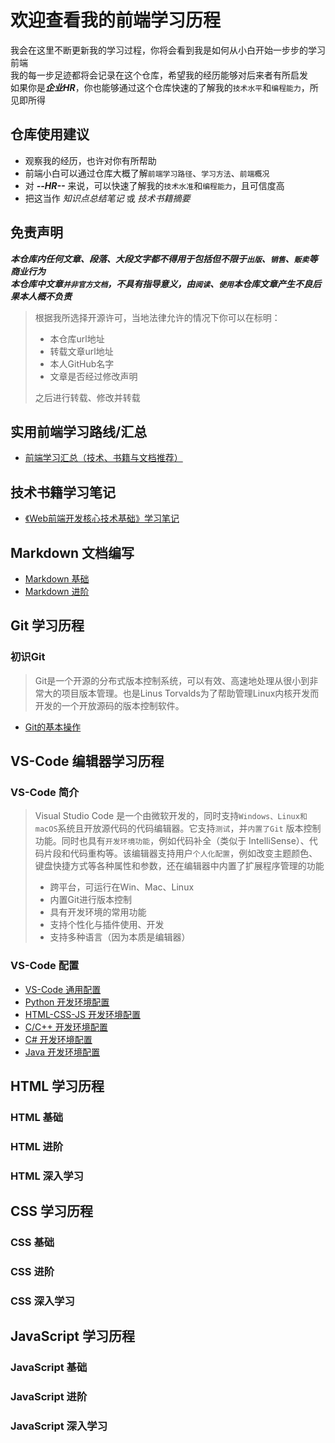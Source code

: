 # 欢迎查看我的前端学习历程

我会在这里不断更新我的学习过程，你将会看到我是如何从小白开始一步步的学习前端  
我的每一步足迹都将会记录在这个仓库，希望我的经历能够对后来者有所启发  
如果你是***企业HR***，你也能够通过这个仓库快速的了解我的`技术水平`和`编程能力`，所见即所得  

## 仓库使用建议

* 观察我的经历，也许对你有所帮助
* 前端小白可以通过仓库大概了解`前端学习路径`、`学习方法`、`前端概况`
* 对 ***--HR--*** 来说，可以快速了解我的`技术水准`和`编程能力`，且可信度高
* 把这当作 *知识点总结笔记* 或 *技术书籍摘要*

## 免责声明

***本仓库内任何文章、段落、大段文字都不得用于包括但不限于`出版`、`销售`、`贩卖`等商业行为***  
***本仓库中文章`并非官方文档`，不具有指导意义，由`阅读`、`使用`本仓库文章产生不良后果本人概不负责***
> 根据我所选择开源许可，当地法律允许的情况下你可以在标明：  
>
> * 本仓库url地址
> * 转载文章url地址
> * 本人GitHub名字
> * 文章是否经过修改声明  
>
> 之后进行转载、修改并转载  

## 实用前端学习路线/汇总

* [前端学习汇总（技术、书籍与文档推荐）](./Front-Learning-Route.md)

## 技术书籍学习笔记

* [《Web前端开发核心技术基础》学习笔记](./技术书籍学习笔记/《Web前端开发核心技术基础》学习笔记.md)

## Markdown 文档编写

* [Markdown 基础](./常用生产工具/Markdown/Markdown基础.md)
* [Markdown 进阶](./常用生产工具/Markdown/Markdown进阶.md)

## Git 学习历程

### 初识Git
>
> Git是一个开源的分布式版本控制系统，可以有效、高速地处理从很小到非常大的项目版本管理。也是Linus Torvalds为了帮助管理Linux内核开发而开发的一个开放源码的版本控制软件。

* [Git的基本操作](./常用生产工具/Git/Git的基本操作流程.md)

## VS-Code 编辑器学习历程

### VS-Code 简介
>
> Visual Studio Code 是一个由微软开发的，同时支持`Windows、Linux和macOS`系统且开放源代码的代码编辑器。它支持`测试`，并`内置了Git` 版本控制功能。同时也具有`开发环境功能`，例如代码补全（类似于 IntelliSense）、代码片段和代码重构等。该编辑器支持用户`个人化配置`，例如改变主题颜色、键盘快捷方式等各种属性和参数，还在编辑器中内置了扩展程序管理的功能
>
> * 跨平台，可运行在Win、Mac、Linux
> * 内置Git进行版本控制
> * 具有开发环境的常用功能
> * 支持个性化与插件使用、开发
> * 支持多种语言（因为本质是编辑器）

### VS-Code 配置

* [VS-Code 通用配置](./常用生产工具/VS-Code/VS-Code-常用配置.md)
* [Python 开发环境配置](./常用生产工具/VS-Code/VS-Code-Python配置.md)
* [HTML-CSS-JS 开发环境配置](./常用生产工具/VS-Code/VS-Code-HTML-CSS-JS配置.md)
* [C/C++ 开发环境配置](./常用生产工具/VS-Code/VS-Code-C-C++配置.md)
* [C# 开发环境配置](./常用生产工具/VS-Code/VS-Code-C＃配置.md)
* [Java 开发环境配置](./常用生产工具/VS-Code/VS-Code-Java配置.md)

## HTML 学习历程

### HTML 基础

### HTML 进阶

### HTML 深入学习

## CSS 学习历程

### CSS 基础

### CSS 进阶

### CSS 深入学习

## JavaScript 学习历程

### JavaScript 基础

### JavaScript 进阶

### JavaScript 深入学习
